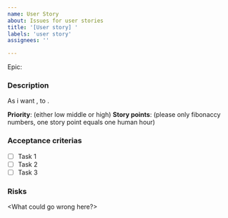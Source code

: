 ```yaml
---
name: User Story
about: Issues for user stories
title: '[User story] '
labels: 'user story'
assignees: ''

---
```


Epic: <Please write the epic here and add it as a label>

### Description
As <Role> i want <feauture>, to <use case>.

**Priority**: (either low middle or high)
**Story points**: (please only fibonaccy numbers, one story point equals one human hour)
### Acceptance criterias
-[ ] Task 1
-[ ] Task 2
-[ ] Task 3

### Risks
<What could go wrong here?>